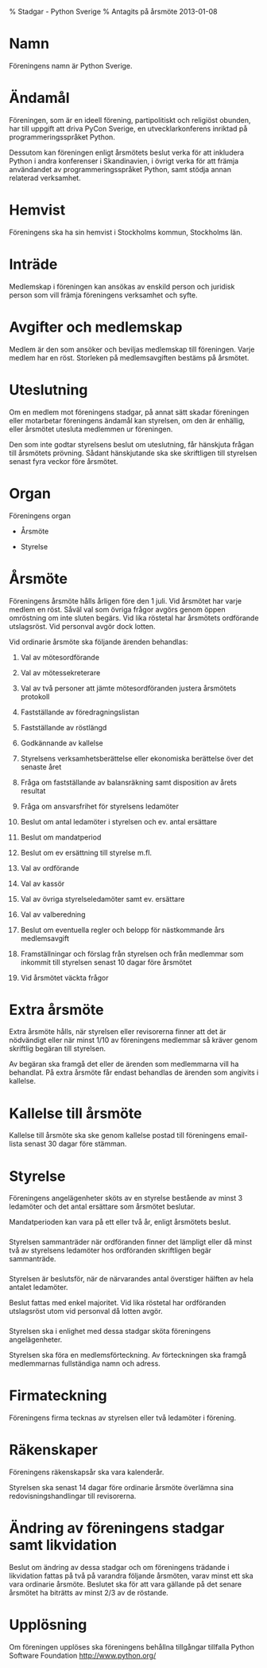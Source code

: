 % Stadgar - Python Sverige
% Antagits på årsmöte 2013-01-08

Namn
====

Föreningens namn är Python Sverige.

Ändamål
=======

Föreningen, som är en ideell förening, partipolitiskt och religiöst
obunden, har till uppgift att driva PyCon Sverige, en utvecklarkonferens
inriktad på programmeringsspråket Python.

Dessutom kan föreningen enligt årsmötets beslut verka för att inkludera
Python i andra konferenser i Skandinavien, i övrigt verka för att främja
användandet av programmeringsspråket Python, samt stödja annan relaterad
verksamhet.

Hemvist
=======

Föreningens ska ha sin hemvist i Stockholms kommun, Stockholms län.

Inträde
=======

Medlemskap i föreningen kan ansökas av enskild person och juridisk person som
vill främja föreningens verksamhet och syfte.

Avgifter och medlemskap
=======================

Medlem är den som ansöker och beviljas medlemskap till föreningen. Varje
medlem har en röst. Storleken på medlemsavgiften bestäms på årsmötet.

Uteslutning
===========

Om en medlem mot föreningens stadgar, på annat sätt skadar föreningen eller
motarbetar föreningens ändamål kan styrelsen, om den är enhällig, eller årsmötet
utesluta medlemmen ur föreningen.

Den som inte godtar styrelsens beslut om uteslutning, får hänskjuta
frågan till årsmötets prövning. Sådant hänskjutande ska ske skriftligen till
styrelsen senast fyra veckor före årsmötet.

Organ
=====

Föreningens organ

-   Årsmöte

-   Styrelse


Årsmöte
=======

Föreningens årsmöte hålls årligen före den 1 juli. Vid årsmötet har
varje medlem en röst. Såväl val som övriga frågor avgörs genom öppen
omröstning om inte sluten begärs. Vid lika röstetal har årsmötets ordförande
utslagsröst. Vid personval avgör dock lotten.

Vid ordinarie årsmöte ska följande ärenden behandlas:

1.  Val av mötesordförande

2.  Val av mötessekreterare

3.  Val av två personer att jämte mötesordföranden justera årsmötets
    protokoll

4.  Fastställande av föredragningslistan

5.  Fastställande av röstlängd

6.  Godkännande av kallelse

7.  Styrelsens verksamhetsberättelse eller ekonomiska berättelse över det
    senaste året

8.  Fråga om fastställande av balansräkning samt disposition av årets
    resultat

9. Fråga om ansvarsfrihet för styrelsens ledamöter

10. Beslut om antal ledamöter i styrelsen och ev. antal ersättare

11. Beslut om mandatperiod

12. Beslut om ev ersättning till styrelse m.fl.

13. Val av ordförande

14. Val av kassör

15. Val av övriga styrelseledamöter samt ev. ersättare

16. Val av valberedning

17. Beslut om eventuella regler och belopp för nästkommande års
    medlemsavgift

18. Framställningar och förslag från styrelsen och från medlemmar som
    inkommit till styrelsen senast 10 dagar före årsmötet

19. Vid årsmötet väckta frågor

Extra årsmöte
=============

Extra årsmöte hålls, när styrelsen eller revisorerna finner att det är
nödvändigt eller när minst 1/10 av föreningens medlemmar så kräver genom
skriftlig begäran till styrelsen.

Av begäran ska framgå det eller de ärenden som medlemmarna vill ha
behandlat. På extra årsmöte får endast behandlas de ärenden som angivits
i kallelse.

Kallelse till årsmöte
=====================

Kallelse till årsmöte ska ske genom kallelse postad till föreningens
email-lista senast 30 dagar före stämman.

Styrelse
========

Föreningens angelägenheter sköts av en styrelse bestående av minst 3
ledamöter och det antal ersättare som årsmötet beslutar.

Mandatperioden kan vara på ett eller två år, enligt årsmötets beslut.

###

Styrelsen sammanträder när ordföranden finner det lämpligt eller då
minst två av styrelsens ledamöter hos ordföranden skriftligen begär
sammanträde.

###

Styrelsen är beslutsför, när de närvarandes antal överstiger hälften av
hela antalet ledamöter.

Beslut fattas med enkel majoritet. Vid lika röstetal har ordföranden
utslagsröst utom vid personval då lotten avgör.

###

Styrelsen ska i enlighet med dessa stadgar sköta föreningens
angelägenheter.

Styrelsen ska föra en medlemsförteckning. Av förteckningen ska
framgå medlemmarnas fullständiga namn och adress.

Firmateckning
=============

Föreningens firma tecknas av styrelsen eller två ledamöter i förening.

Räkenskaper
===========

Föreningens räkenskapsår ska vara kalenderår.

Styrelsen ska senast 14 dagar före ordinarie årsmöte överlämna sina
redovisningshandlingar till revisorerna.


Ändring av föreningens stadgar samt likvidation
===============================================

Beslut om ändring av dessa stadgar och om föreningens trädande i
likvidation fattas på två på varandra följande årsmöten, varav minst ett
ska vara ordinarie årsmöte. Beslutet ska för att vara gällande på
det senare årsmötet ha biträtts av minst 2/3 av de röstande.

Upplösning
==========

Om föreningen upplöses ska föreningens behållna tillgångar
tillfalla Python Software Foundation http://www.python.org/
